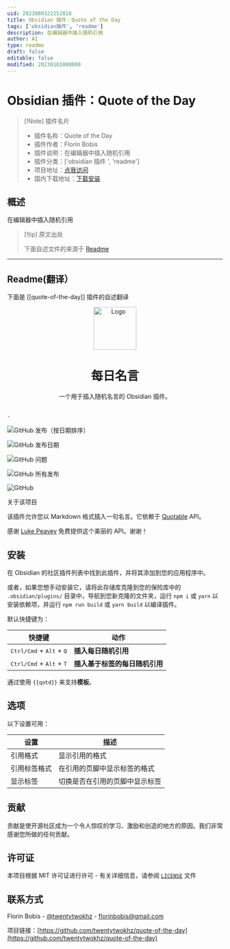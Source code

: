 ```yaml
---
uid: 2023080322252818
title: Obsidian 插件：Quote of the Day
tags: ['obsidian插件', 'readme']
description: 在编辑器中插入随机引用
author: AI
type: readme
draft: false
editable: false
modified: 20230101000000
---
```


# Obsidian 插件：Quote of the Day

> [!Note] 插件名片
> - 插件名称：Quote of the Day
> - 插件作者：Florin Bobis
> - 插件说明：在编辑器中插入随机引用
> - 插件分类：['obsidian 插件 ', 'readme']
> - 项目地址：[点我访问](https://github.com/twentytwokhz/quote-of-the-day)
> - 国内下载地址：[下载安装](https://pkmer.cn/products/plugin/pluginMarket/?quote-of-the-day)

## 概述

在编辑器中插入随机引用

> [!tip] 原文出处
>
>下面自述文件的来源于 [Readme](https://ghproxy.net/https://raw.githubusercontent.com/twentytwokhz/quote-of-the-day/master/README.md)
>

---

## Readme(翻译）

下面是 [[quote-of-the-day]] 插件的自述翻译

<p align="center">
  <a href="https://github.com/twentytwokhz/quote-of-the-day">
    <img src="https://github.com/twentytwokhz/quote-of-the-day/raw/master/qotd.png" alt="Logo" height=100>
  </a>

  <h1 align="center">每日名言</h1>

  <p align="center">
    一个用于插入随机名言的 Obsidian 插件。
    <br />
    <br />

    ·
    
  </p>
</p>

![GitHub 发布（按日期排序）](https://img.shields.io/github/v/release/twentytwokhz/quote-of-the-day)

![GitHub 发布日期](https://img.shields.io/github/release-date/twentytwokhz/quote-of-the-day)

![GitHub 问题](https://img.shields.io/github/issues/twentytwokhz/quote-of-the-day)

![GitHub 所有发布](https://img.shields.io/github/downloads/twentytwokhz/quote-of-the-day/total)

![GitHub](https://img.shields.io/github/license/twentytwokhz/quote-of-the-day)

<!-- 关于项目 -->

关于该项目

该插件允许您以 Markdown 格式插入一句名言。它依赖于 [Quotable](https://github.com/lukePeavey/quotable) API。

感谢 [Luke Peavey](https://github.com/lukePeavey) 免费提供这个美丽的 API。谢谢！

## 安装

在 Obsidian 的社区插件列表中找到此插件，并将其添加到您的应用程序中。

或者，如果您想手动安装它，请将此存储库克隆到您的保险库中的 `.obsidian/plugins/` 目录中，导航到您新克隆的文件夹，运行 `npm i` 或 `yarn` 以安装依赖项，并运行 `npm run build` 或 `yarn build` 以编译插件。

<!-- 使用示例 -->

默认快捷键为：

| 快捷键                                              | 动作                                       |
| --------------------------------------------------- | -------------------------------------------- |
| <kbd>Ctrl/Cmd</kbd> + <kbd>Alt</kbd> + <kbd>Q</kbd> | **插入每日随机引用**           |
| <kbd>Ctrl/Cmd</kbd> + <kbd>Alt</kbd> + <kbd>T</kbd> | **插入基于标签的每日随机引用** |

通过使用 `{{qotd}}` 来支持**模板**。

## 选项

以下设置可用：

| 设置              | 描述                                                         |
| ---------------- | -------------------------------------------------------------- |
| 引用格式          | 显示引用的格式                                               |
| 引用标签格式      | 在引用的页脚中显示标签的格式                                 |
| 显示标签          | 切换是否在引用的页脚中显示标签                               |

<!-- CONTRIBUTING -->

## 贡献

贡献是使开源社区成为一个令人惊叹的学习、激励和创造的地方的原因。我们非常感谢您所做的任何贡献。

## 许可证

本项目根据 MIT 许可证进行许可 - 有关详细信息，请参阅 [`LICENSE`](LICENSE) 文件

<!-- 联系方式 -->

## 联系方式

Florin Bobis - [@twentytwokhz](https://github.com/twentytwokhz) - florinbobis@gmail.com

项目链接：[https://github.com/twentytwokhz/quote-of-the-day](https://github.com/twentytwokhz/quote-of-the-day)
